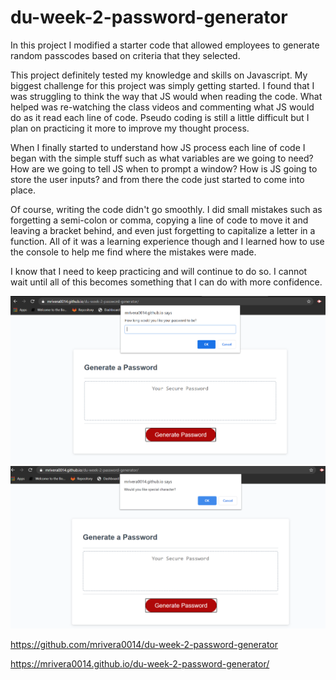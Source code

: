 # du-week-2-password-generator

In this project I modified a starter code that allowed employees to generate random passcodes based on criteria that they selected. 

This project definitely tested my knowledge and skills on Javascript. My biggest challenge for this project was simply getting started. I found that I was struggling to think the way that JS would when reading the code. What helped was re-watching the class videos and commenting what JS would do as it read each line of code. Pseudo coding is still a little difficult but I plan on practicing it more to improve my thought process.

When I finally started to understand how JS process each line of code I began with the simple stuff such as what variables are we going to need? How are we going to tell JS when to prompt a window? How is JS going to store the user inputs? and from there the code just started to come into place.

Of course, writing the code didn't go smoothly. I did small mistakes such as forgetting a semi-colon or comma, copying a line of code to move it and leaving a bracket behind, and even just forgetting to capitalize a letter in a function. All of it was a learning experience though and I learned how to use the console to help me find where the mistakes were made.

I know that I need to keep practicing and will continue to do so. I cannot wait until all of this becomes something that I can do with more confidence.

![Pass-Generator1](Images/Pass-Generator1.PNG)
![Pass-Generator2](Images/Pass-Generator2.PNG)


https://github.com/mrivera0014/du-week-2-password-generator

https://mrivera0014.github.io/du-week-2-password-generator/

